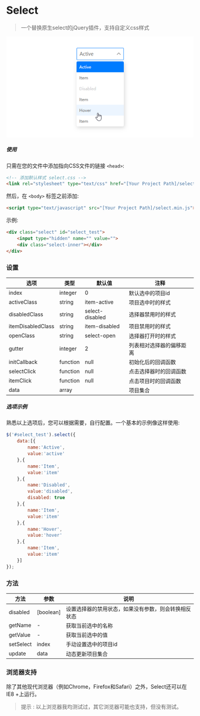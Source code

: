 # Select
> 一个替换原生select的jQuery插件，支持自定义css样式

![demo preview](https://github.com/shulkme/select/blob/master/preview.png)

##### 使用

只需在您的文件中添加指向CSS文件的链接 `<head>`:

```html
<!-- 添加默认样式 select.css -->
<link rel="stylesheet" type="text/css" href="[Your Project Path]/select.css"/>
```
然后，在 ```<body>``` 标签之前添加:

```html
<script type="text/javascript" src="[Your Project Path]/select.min.js"></script>
```

示例:

```html
<div class="select" id="select_test">
    <input type="hidden" name="" value="">
    <div class="select-inner"></div>
</div>
```
### 设置
| 选项    | 类型              | 默认值 | 注释   |
| ---------- | ----------------- | ---- | ------------ |
| index       | integer              | 0   | 默认选中的项目id |
| activeClass       | string              | item-active   | 项目选中时的样式 |
| disabledClass       | string              | select-disabled   | 选择器禁用时的样式 |
| itemDisabledClass       | string              | item-disabled   | 项目禁用时的样式 |
| openClass       | string              | select-open   | 选择器打开时的样式 |
| gutter       | integer              | 2   | 列表相对选择器的偏移距离 |
| initCallback       | function              | null   | 初始化后的回调函数 |
| selectClick       | function              | null   | 点击选择器时的回调函数 |
| itemClick       | function              | null   | 点击项目时的回调函数 |
| data       | array              |   | 项目集合 |
##### 选项示例
熟悉以上选项后，您可以根据需要，自行配置。一个基本的示例像这样使用:

```javascript
$('#select_test').select({
	data:[{
		name:'Active',
		value:'active'
	},{
		name:'Item',
		value:'item'
	},{
		name:'Disabled',
		value:'disabled',
		disabled: true
	},{
		name:'Item',
		value:'item'
	},{
		name:'Hover',
		value:'hover'
	},{
		name:'Item',
		value:'item'
	}]
});
```
### 方法

| 方法  |  参数 | 说明  |
| ------------ | ------------ | ------------ |
| disabled  | [boolean]  | 设置选择器的禁用状态，如果没有参数，则会转换相反状态   |
|getName   | -  |  获取当前选中的名称 |
|getValue   | -  | 获取当前选中的值   |
|setSelect   | index  |  手动设置选中的项目id   |
|update   | data  |动态更新项目集合   |

### 浏览器支持
除了其他现代浏览器（例如Chrome，Firefox和Safari）之外，Select还可以在IE8 +上运行。
> 提示 : 以上浏览器我均测试过，其它浏览器可能也支持，但没有测试。
